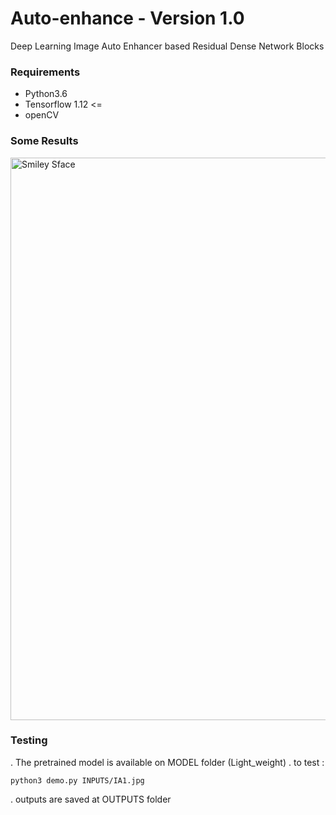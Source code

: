 # Auto-enhance - Version 1.0
Deep Learning Image Auto Enhancer based Residual Dense Network Blocks

### Requirements 
 - Python3.6
 - Tensorflow 1.12 <= 
 - openCV
 

### Some Results
<img src="https://github.com/anish9/Image-Auto-Enhancer/blob/master/OUTPUTS/outs.jpg" alt="Smiley Sface" height="900" width="800">

### Testing 
. The pretrained model is available on MODEL folder (Light_weight)
. to test :

```
python3 demo.py INPUTS/IA1.jpg

```
. outputs are saved at OUTPUTS folder
 
